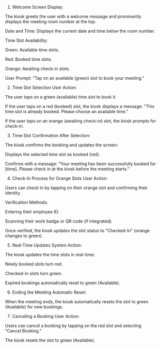 1. Welcome Screen
Display:

The kiosk greets the user with a welcome message and prominently displays the meeting room number at the top.

Date and Time: Displays the current date and time below the room number.

Time Slot Availability:

Green: Available time slots.

Red: Booked time slots.

Orange: Awaiting check-in slots.

User Prompt: "Tap on an available (green) slot to book your meeting."

2. Time Slot Selection
User Action:

The user taps on a green (available) time slot to book it.

If the user taps on a red (booked) slot, the kiosk displays a message:
"This time slot is already booked. Please choose an available time."

If the user taps on an orange (awaiting check-in) slot, the kiosk prompts for check-in.

3. Time Slot Confirmation
After Selection:

The kiosk confirms the booking and updates the screen:

Displays the selected time slot as booked (red).

Confirms with a message:
"Your meeting has been successfully booked for [time]. Please check in at the kiosk before the meeting starts."

4. Check-In Process for Orange Slots
User Action:

Users can check in by tapping on their orange slot and confirming their identity.

Verification Methods:

Entering their employee ID.

Scanning their work badge or QR code (if integrated).

Once verified, the kiosk updates the slot status to "Checked-In" (orange changes to green).

5. Real-Time Updates
System Action:

The kiosk updates the time slots in real-time:

Newly booked slots turn red.

Checked-in slots turn green.

Expired bookings automatically reset to green (Available).

6. Ending the Meeting
Automatic Reset:

When the meeting ends, the kiosk automatically resets the slot to green (Available) for new bookings.

7. Canceling a Booking
User Action:

Users can cancel a booking by tapping on the red slot and selecting "Cancel Booking."

The kiosk resets the slot to green (Available).
